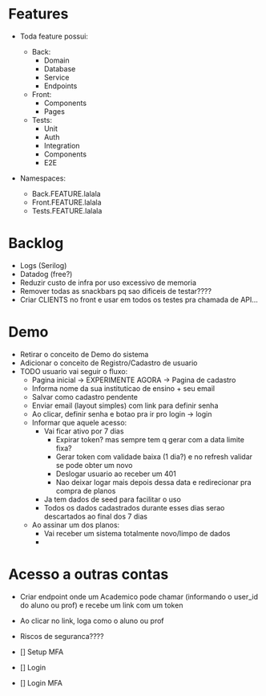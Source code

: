 # Features

- Toda feature possui:
    - Back:
        - Domain
        - Database
        - Service
        - Endpoints
    - Front:
        - Components
        - Pages
    - Tests:
        - Unit
        - Auth
        - Integration
        - Components
        - E2E

- Namespaces:
    - Back.FEATURE.lalala
    - Front.FEATURE.lalala
    - Tests.FEATURE.lalala

# Backlog

- Logs (Serilog)
- Datadog (free?)
- Reduzir custo de infra por uso excessivo de memoria
- Remover todas as snackbars pq sao dificeis de testar????
- Criar CLIENTS no front e usar em todos os testes pra chamada de API...


# Demo

- Retirar o conceito de Demo do sistema
- Adicionar o conceito de Registro/Cadastro de usuario
- TODO usuario vai seguir o fluxo:
    - Pagina inicial -> EXPERIMENTE AGORA -> Pagina de cadastro
    - Informa nome da sua instituticao de ensino + seu email
    - Salvar como cadastro pendente
    - Enviar email (layout simples) com link para definir senha
    - Ao clicar, definir senha e botao pra ir pro login -> login
    - Informar que aquele acesso:
        - Vai ficar ativo por 7 dias
            - Expirar token? mas sempre tem q gerar com a data limite fixa?
            - Gerar token com validade baixa (1 dia?) e no refresh validar se pode obter um novo
            - Deslogar usuario ao receber um 401
            - Nao deixar logar mais depois dessa data e redirecionar pra compra de planos
        - Ja tem dados de seed para facilitar o uso
        - Todos os dados cadastrados durante esses dias serao descartados ao final dos 7 dias
    - Ao assinar um dos planos:
        - Vai receber um sistema totalmente novo/limpo de dados
        - 

# Acesso a outras contas

- Criar endpoint onde um Academico pode chamar (informando o user_id do aluno ou prof) e recebe um link com um token 
- Ao clicar no link, loga como o aluno ou prof
- Riscos de seguranca????



- [] Setup MFA
- [] Login
- [] Login MFA



